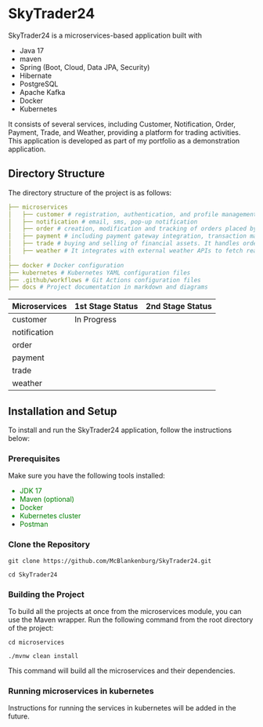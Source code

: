 # SkyTrader24

SkyTrader24 is a microservices-based application built with

- Java 17
- maven
- Spring (Boot, Cloud, Data JPA, Security)
- Hibernate
- PostgreSQL
- Apache Kafka
- Docker
- Kubernetes

It consists of several services, including Customer, Notification, Order, Payment, Trade, and Weather, providing a platform for trading activities. 
This application is developed as part of my portfolio as a demonstration application.

## Directory Structure

The directory structure of the project is as follows:

```yaml
├── microservices
│   ├── customer # registration, authentication, and profile management.
│   ├── notification # email, sms, pop-up notification
│   ├── order # creation, modification and tracking of orders placed by customers., inventory management, order status.
│   ├── payment # including payment gateway integration, transaction management, and handling various payment methods.
│   ├── trade # buying and selling of financial assets. It handles order matching, trade execution, and trade history management.
│   ├── weather # It integrates with external weather APIs to fetch real-time weather data and provides weather forecasts and current conditions.
│
├── docker # Docker configuration
├── kubernetes # Kubernetes YAML configuration files
├── .github/workflows # Git Actions configuration files
├── docs # Project documentation in markdown and diagrams
```
| Microservices | 1st Stage Status | 2nd Stage Status |
|---------------|-----------------|-----------------|
| customer      | In Progress     |                 |
| notification  |                 |                 |
| order         |                 |                 |
| payment       |                 |                 |
| trade         |                 |                 |
| weather       |                 |                 |

## Installation and Setup

To install and run the SkyTrader24 application, follow the instructions below:

### Prerequisites

Make sure you have the following tools installed:
<font color="green">
- JDK 17
- Maven (optional)
- Docker
- Kubernetes cluster
- Postman
  </font>
### Clone the Repository

```shell
git clone https://github.com/McBlankenburg/SkyTrader24.git
```
```shell
cd SkyTrader24
```

### Building the Project
To build all the projects at once from the microservices module, you can use the Maven wrapper. 
Run the following command from the root directory of the project:

```shell
cd microservices
```
```shell
./mvnw clean install
```
This command will build all the microservices and their dependencies.


### Running microservices in kubernetes
Instructions for running the services in kubernetes will be added in the future.

